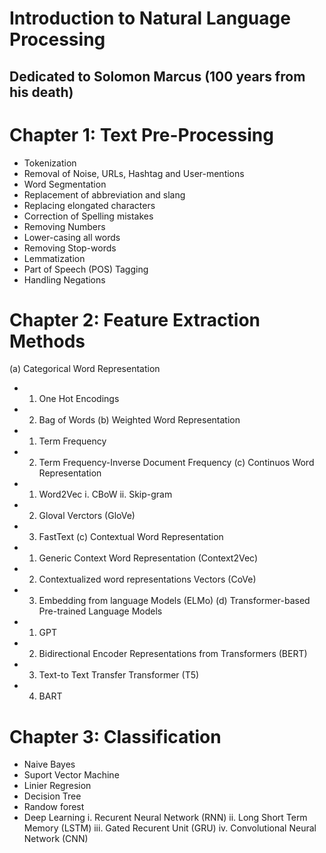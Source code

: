 # Introduction to Natural Language Processing

## Dedicated to Solomon Marcus (100 years from his death)

# Chapter 1: Text Pre-Processing

- Tokenization
- Removal of Noise, URLs, Hashtag and User-mentions
- Word Segmentation
- Replacement of abbreviation and slang
- Replacing elongated characters
- Correction of Spelling mistakes
- Removing Numbers
- Lower-casing all words
- Removing Stop-words
- Lemmatization
- Part of Speech (POS) Tagging
- Handling Negations

# Chapter 2: Feature Extraction Methods

(a) Categorical Word Representation

- 1. One Hot Encodings
- 2. Bag of Words
     (b) Weighted Word Representation
- 1. Term Frequency
- 2. Term Frequency-Inverse Document Frequency
     (c) Continuos Word Representation
- 1. Word2Vec
     i. CBoW
     ii. Skip-gram
- 2. Gloval Verctors (GloVe)
- 3. FastText
     (c) Contextual Word Representation
- 1. Generic Context Word Representation (Context2Vec)
- 2. Contextualized word representations Vectors (CoVe)
- 3. Embedding from language Models (ELMo)
     (d) Transformer-based Pre-trained Language Models
- 1. GPT
- 2. Bidirectional Encoder Representations from Transformers (BERT)
- 3. Text-to Text Transfer Transformer (T5)
- 4. BART

# Chapter 3: Classification

- Naive Bayes
- Suport Vector Machine
- Linier Regresion
- Decision Tree
- Randow forest
- Deep Learning
  i. Recurent Neural Network (RNN)
  ii. Long Short Term Memory (LSTM)
  iii. Gated Recurent Unit (GRU)
  iv. Convolutional Neural Network (CNN)
